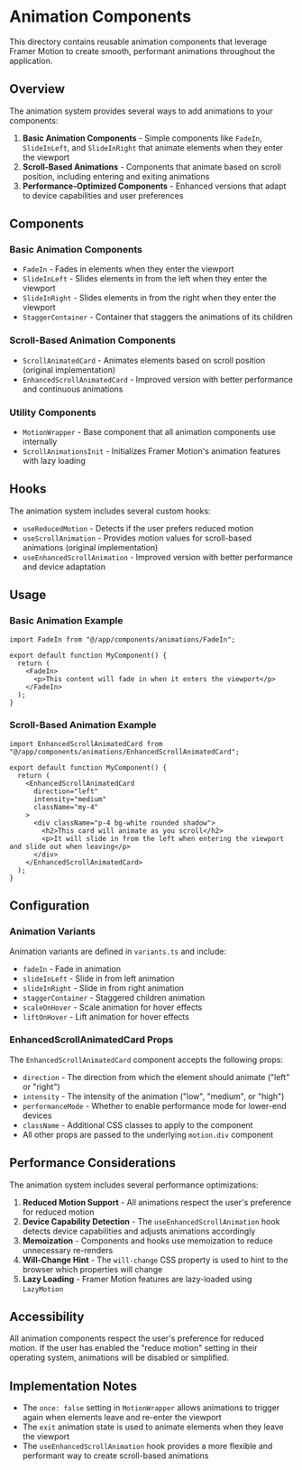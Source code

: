 # Animation Components

This directory contains reusable animation components that leverage Framer Motion to create smooth, performant animations throughout the application.

## Overview

The animation system provides several ways to add animations to your components:

1. **Basic Animation Components** - Simple components like `FadeIn`, `SlideInLeft`, and `SlideInRight` that animate elements when they enter the viewport
2. **Scroll-Based Animations** - Components that animate based on scroll position, including entering and exiting animations
3. **Performance-Optimized Components** - Enhanced versions that adapt to device capabilities and user preferences

## Components

### Basic Animation Components

- `FadeIn` - Fades in elements when they enter the viewport
- `SlideInLeft` - Slides elements in from the left when they enter the viewport
- `SlideInRight` - Slides elements in from the right when they enter the viewport
- `StaggerContainer` - Container that staggers the animations of its children

### Scroll-Based Animation Components

- `ScrollAnimatedCard` - Animates elements based on scroll position (original implementation)
- `EnhancedScrollAnimatedCard` - Improved version with better performance and continuous animations

### Utility Components

- `MotionWrapper` - Base component that all animation components use internally
- `ScrollAnimationsInit` - Initializes Framer Motion's animation features with lazy loading

## Hooks

The animation system includes several custom hooks:

- `useReducedMotion` - Detects if the user prefers reduced motion
- `useScrollAnimation` - Provides motion values for scroll-based animations (original implementation)
- `useEnhancedScrollAnimation` - Improved version with better performance and device adaptation

## Usage

### Basic Animation Example

```tsx
import FadeIn from "@/app/components/animations/FadeIn";

export default function MyComponent() {
  return (
    <FadeIn>
      <p>This content will fade in when it enters the viewport</p>
    </FadeIn>
  );
}
```

### Scroll-Based Animation Example

```tsx
import EnhancedScrollAnimatedCard from "@/app/components/animations/EnhancedScrollAnimatedCard";

export default function MyComponent() {
  return (
    <EnhancedScrollAnimatedCard 
      direction="left" 
      intensity="medium"
      className="my-4"
    >
      <div className="p-4 bg-white rounded shadow">
        <h2>This card will animate as you scroll</h2>
        <p>It will slide in from the left when entering the viewport and slide out when leaving</p>
      </div>
    </EnhancedScrollAnimatedCard>
  );
}
```

## Configuration

### Animation Variants

Animation variants are defined in `variants.ts` and include:

- `fadeIn` - Fade in animation
- `slideInLeft` - Slide in from left animation
- `slideInRight` - Slide in from right animation
- `staggerContainer` - Staggered children animation
- `scaleOnHover` - Scale animation for hover effects
- `liftOnHover` - Lift animation for hover effects

### EnhancedScrollAnimatedCard Props

The `EnhancedScrollAnimatedCard` component accepts the following props:

- `direction` - The direction from which the element should animate ("left" or "right")
- `intensity` - The intensity of the animation ("low", "medium", or "high")
- `performanceMode` - Whether to enable performance mode for lower-end devices
- `className` - Additional CSS classes to apply to the component
- All other props are passed to the underlying `motion.div` component

## Performance Considerations

The animation system includes several performance optimizations:

1. **Reduced Motion Support** - All animations respect the user's preference for reduced motion
2. **Device Capability Detection** - The `useEnhancedScrollAnimation` hook detects device capabilities and adjusts animations accordingly
3. **Memoization** - Components and hooks use memoization to reduce unnecessary re-renders
4. **Will-Change Hint** - The `will-change` CSS property is used to hint to the browser which properties will change
5. **Lazy Loading** - Framer Motion features are lazy-loaded using `LazyMotion`

## Accessibility

All animation components respect the user's preference for reduced motion. If the user has enabled the "reduce motion" setting in their operating system, animations will be disabled or simplified.

## Implementation Notes

- The `once: false` setting in `MotionWrapper` allows animations to trigger again when elements leave and re-enter the viewport
- The `exit` animation state is used to animate elements when they leave the viewport
- The `useEnhancedScrollAnimation` hook provides a more flexible and performant way to create scroll-based animations
